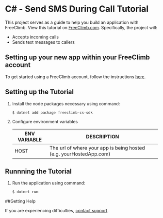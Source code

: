 # C# - Send SMS During Call Tutorial

This project serves as a guide to help you build an application with FreeClimb. View this tutorial on [FreeClimb.com](https://docs.freeclimb.com/docs/send-a-message#section-c). Specifically, the project will:

- Accepts incoming calls
- Sends text messages to callers

## Setting up your new app within your FreeClimb account

To get started using a FreeClimb account, follow the instructions [here](https://docs.freeclimb.com/docs/getting-started-with-freeclimb).

## Setting up the Tutorial

1. Install the node packages necessary using command:

   ```bash
   $ dotnet add package freeclimb-cs-sdk
   ```

2. Configure environment variables

   | ENV VARIABLE            | DESCRIPTION                                                                                                                                                                             |
   | ----------------------- | --------------------------------------------------------------------------------------------------------------------------------------------------------------------------------------- |
   | HOST | The url of where your app is being hosted (e.g. yourHostedApp.com) |

## Runnning the Tutorial

1. Run the application using command:

   ```bash
   $ dotnet run
   ```

##Getting Help

If you are experiencing difficulties, [contact support](https://freeclimb.com/support).
